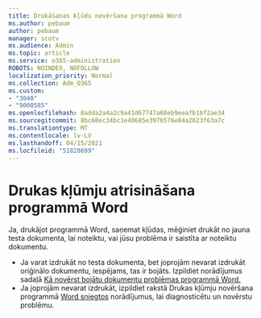 ```yaml
---
title: Drukāšanas kļūdu novēršana programmā Word
ms.author: pebaum
author: pebaum
manager: scotv
ms.audience: Admin
ms.topic: article
ms.service: o365-administration
ROBOTS: NOINDEX, NOFOLLOW
localization_priority: Normal
ms.collection: Adm_O365
ms.custom:
- "3040"
- "9000585"
ms.openlocfilehash: 8adda2a4a2c9a41d67747a68eb9eeafb1bf2ae34
ms.sourcegitcommit: 8bc60ec34bc1e40685e3976576e04a2623f63a7c
ms.translationtype: MT
ms.contentlocale: lv-LV
ms.lasthandoff: 04/15/2021
ms.locfileid: "51828699"
---
```

# <a name="resolving-print-failures-in-word"></a>Drukas kļūmju atrisināšana programmā Word

Ja, drukājot programmā Word, saņemat kļūdas, mēģiniet drukāt no jauna testa dokumenta, lai noteiktu, vai jūsu problēma ir saistīta ar noteiktu dokumentu.

- Ja varat izdrukāt no testa dokumenta, bet joprojām nevarat izdrukāt oriģinālo dokumentu, iespējams, tas ir bojāts. Izpildiet norādījumus sadaļā [Kā novērst bojātu dokumentu problēmas programmā Word.](https://docs.microsoft.com/office/troubleshoot/word/damaged-documents-in-word#update-microsoft-office-and-windows)
- Ja joprojām nevarat izdrukāt, izpildiet rakstā Drukas kļūmju novēršana programmā [Word sniegtos](https://docs.microsoft.com/office/troubleshoot/word/print-failures-in-word) norādījumus, lai diagnosticētu un novērstu problēmu.